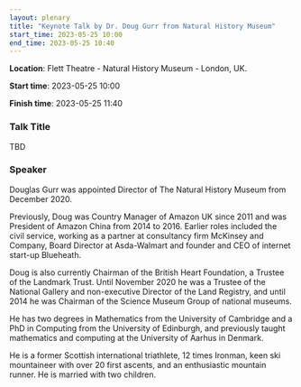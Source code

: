```yaml
---
layout: plenary
title: "Keynote Talk by Dr. Doug Gurr from Natural History Museum"
start_time: 2023-05-25 10:00
end_time: 2023-05-25 10:40
---
```


**Location**: Flett Theatre - Natural History Museum - London, UK.

**Start time**: 2023-05-25 10:00

**Finish time**: 2023-05-25 11:40

### Talk Title

TBD

### Speaker

Douglas Gurr was appointed Director of The Natural History Museum from December 2020.

Previously, Doug was Country Manager of Amazon UK since 2011 and was President of Amazon China from 2014 to 2016. 
Earlier roles included the civil service, working as a partner at consultancy firm McKinsey and Company, 
Board Director at Asda-Walmart and founder and CEO of internet start-up Blueheath.

Doug is also currently Chairman of the British Heart Foundation, a Trustee of the Landmark Trust. 
Until November 2020 he was a Trustee of the National Gallery and non-executive Director of the Land Registry, 
and until 2014 he was Chairman of the Science Museum Group of national museums.

He has two degrees in Mathematics from the University of Cambridge and a PhD in Computing from the 
University of Edinburgh, and previously taught mathematics and computing at the University of Aarhus in Denmark.

He is a former Scottish international triathlete, 12 times Ironman, keen ski mountaineer with over 20 first ascents, 
and an enthusiastic mountain runner. He is married with two children.